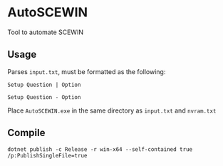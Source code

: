 # AutoSCEWIN
Tool to automate SCEWIN

## Usage
Parses `input.txt`, must be formatted as the following:

`Setup Question | Option`

`Setup Question - Option`

Place `AutoSCEWIN.exe` in the same directory as `input.txt` and `nvram.txt`

## Compile
`dotnet publish -c Release -r win-x64 --self-contained true /p:PublishSingleFile=true`
